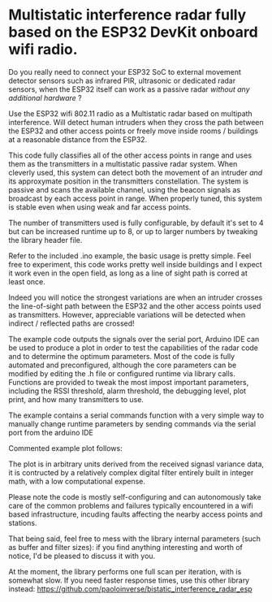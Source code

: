 # Multistatic interference radar fully based on the ESP32 DevKit onboard wifi radio.

Do you really need to connect your ESP32 SoC to external movement detector sensors such as infrared PIR, ultrasonic or dedicated radar sensors, 
when the ESP32 itself can work as a passive radar *without any additional hardware* ?

Use the ESP32 wifi 802.11 radio as a Multistatic radar based on multipath interference. Will detect human intruders when they cross the path 
between the ESP32 and other access points or freely move inside rooms / buildings at a reasonable distance from the ESP32.

This code fully classifies all of the other access points in range and uses them as the transmitters in a multistatic passive radar system. 
When cleverly used, this system can detect both the movement of an intruder *and* its approxymate position in the transmitters constellation.
The system is passive and scans the available channel, using the beacon signals as broadcast by each access point in range. 
When properly tuned, this system is stable even when using weak and far access points. 

The number of transmitters used is fully configurable, by default it's set to 4 but can be increased runtime up to 8, or up to larger numbers by 
tweaking the library header file. 

Refer to the included .ino example, the basic usage is pretty simple. Feel free to experiment, this code works pretty well inside buildings and I expect it work 
even in the open field, as long as a line of sight path is corred at least once. 

Indeed you will notice the strongest variations are when an intruder crosses the line-of-sight path between the ESP32 and the other access points
used as transmitters. However, appreciable variations will be detected when indirect / reflected paths are crossed!

The example code outputs the signals over the serial port, Arduino IDE can be used to produce a plot in order to test the capabilities of the radar code and to 
determine the optimum parameters. 
Most of the code is fully automated and preconfigured, although the core parameters can be modified by editing the .h file or configured runtime via library calls.
Functions are provided to tweak the most impost important parameters, including the RSSI threshold, alarm threshold, the debugging level, plot print, and how many transmitters to use. 

The example contains a serial commands function with a very simple way to manually change runtime parameters by sending commands via the serial port from the arduino IDE


Commented example plot follows:


The plot is in arbitrary units derived from the received signasl variance data, it is contructed by a relatively complex digital filter entirely built in integer math, with a low computational expense.

Please note the code is mostly self-configuring and can autonomously take care of the common problems and failures typically encountered in a wifi based infrastructure, incuding faults affecting the nearby access points and stations. 

That being said, feel free to mess with the library internal parameters (such as buffer and filter sizes): if you find anything interesting and worth of notice, I'd be pleased to discuss it with you. 


At the moment, the library performs one full scan per iteration, with is somewhat slow. If you need faster response times, use this other library instead: 
https://github.com/paoloinverse/bistatic_interference_radar_esp
